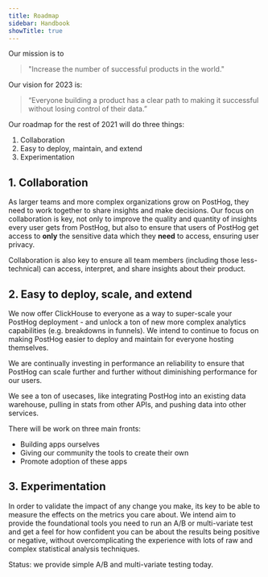 ```yaml
---
title: Roadmap
sidebar: Handbook
showTitle: true
---
```


Our mission is to 

> "Increase the number of successful products in the world."

Our vision for 2023 is:

> “Everyone building a product has a clear path to making it successful without losing control of their data.”

Our roadmap for the rest of 2021 will do three things:
1. Collaboration
2. Easy to deploy, maintain, and extend
3. Experimentation

## 1. Collaboration

As larger teams and more complex organizations grow on PostHog, they need to work together to share insights and make decisions. Our focus on collaboration is key, not only to improve the quality and quantity of insights every user gets from PostHog, but also to ensure that users of PostHog get access to **only** the sensitive data which they **need** to access, ensuring user privacy.

Collaboration is also key to ensure all team members (including those less-technical) can access, interpret, and share insights about their product.

## 2. Easy to deploy, scale, and extend

We now offer ClickHouse to everyone as a way to super-scale your PostHog deployment - and unlock a ton of new more complex analytics capabilities (e.g. breakdowns in funnels). We intend to continue to focus on making PostHog easier to deploy and maintain for everyone hosting themselves. 

We are continually investing in performance an reliability to ensure that PostHog can scale further and further without diminishing performance for our users.

We see a ton of usecases, like integrating PostHog into an existing data warehouse, pulling in stats from other APIs, and pushing data into other services.

There will be work on three main fronts:
- Building apps ourselves
- Giving our community the tools to create their own
- Promote adoption of these apps

## 3. Experimentation

In order to validate the impact of any change you make, its key to be able to measure the effects on the metrics you care about. We intend aim to provide the foundational tools you need to run an A/B or multi-variate test and get a feel for how confident you can be about the results being positive or negative, without overcomplicating the experience with lots of raw and complex statistical analysis techniques.

Status: we provide simple A/B and multi-variate testing today.
